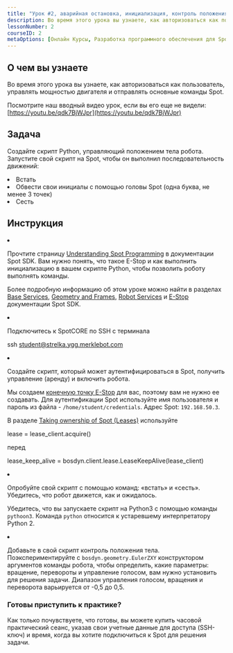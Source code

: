 ```yaml
---
title: "Урок #2, аварийная остановка, инициализация, контроль положения тела"
description: Во время этого урока вы узнаете, как авторизоваться как пользователь, управлять мощностью двигателя и отправлять основные команды Spot.
lessonNumber: 2
courseID: 2
metaOptions: [Онлайн Курсы, Разработка программного обеспечения для Spot от Boston Dynamics]
---
```


<section class="container__reg">

## О чем вы узнаете

Во время этого урока вы узнаете, как авторизоваться как пользователь, управлять мощностью двигателя и отправлять основные команды Spot.

Посмотрите наш вводный видео урок, если вы его еще не видели: [https://youtu.be/qdk7BjWJpr](https://youtu.be/qdk7BjWJpr)

</section>


<section class="container__reg">

## Задача

Создайте скрипт Python, управляющий положением тела робота. Запустите свой скрипт на Spot, чтобы он выполнил последовательность движений:

<List type="numbers">
<li>Встать</li>
<li>Обвести свои инициалы с помощью головы Spot (одна буква, не менее 3 точек)</li>
<li>Сесть</li>
</List>

</section>

<section class="container__reg">

## Инструкция

<List type="numbers">

<li>

Прочтите страницу [Understanding Spot Programming](https://dev.bostondynamics.com/docs/python/understanding_spot_programming) в документации Spot SDK. Вам нужно понять, что такое E-Stop и как выполнить инициализацию в вашем скрипте Python, чтобы позволить роботу выполнять команды.

Более подробную информацию об этом уроке можно найти в разделах [Base Services](https://dev.bostondynamics.com/docs/concepts/base_services), [Geometry and Frames](https://dev.bostondynamics.com/docs/concepts/geometry_and_frames), [Robot Services](https://dev.bostondynamics.com/docs/concepts/robot_services) и [E-Stop](https://dev.bostondynamics.com/docs/concepts/estop_service) документации Spot SDK.


</li>

<li>

Подключитесь к SpotCORE по SSH с терминала

<lessonCodeWrapper language="bash">ssh student@strelka.ygg.merklebot.com</lessonCodeWrapper>

</li>

<li>

Создайте скрипт, который может аутентифицироваться в Spot, получить управление (аренду) и включить робота.

Мы создаем [конечную точку E-Stop](https://dev.bostondynamics.com/python/examples/estop/readme) для вас, поэтому вам не нужно ее создавать. Для аутентификации Spot используйте имя пользователя и пароль из файла - <code>/home/student/credentials</code>. Адрес Spot: <code>192.168.50.3</code>.

В разделе [Taking ownership of Spot (Leases)](https://dev.bostondynamics.com/docs/python/understanding_spot_programming#taking-ownership-of-spot-leases) используйте 

<lessonCodeWrapper language="python">lease = lease_client.acquire()</lessonCodeWrapper>

перед

<lessonCodeWrapper language="python" codeClass="big-code">lease_keep_alive = bosdyn.client.lease.LeaseKeepAlive(lease_client)</lessonCodeWrapper>

</li>

<li>

Опробуйте свой скрипт с помощью команд: «встать» и «сесть». Убедитесь, что робот движется, как и ожидалось.

Убедитесь, что вы запускаете скрипт на Python3 с помощью команды <code>pythoon3</code>. Команда <code>python</code> относится к устаревшему интерпретатору Python 2.

</li>

<li>

Добавьте в свой скрипт контроль положения тела. Поэкспериментируйте с <code>bosdyn.geometry.EulerZXY</code> конструктором аргументов команды робота, чтобы определить, какие параметры: вращение, перевороты и управление голосом, вам нужно установить для решения задачи. Диапазон управления голосом, вращения и переворота варьируется от -0,5 до 0,5.

</li>

</List>
</section>

<section class="container__reg">

### Готовы приступить к практике?

Как только почувствуете, что готовы, вы можете купить часовой практический сеанс, указав свои учетные данные для доступа (SSH-ключ) и время, когда вы хотите подключиться к Spot для решения задачи.

##### <LessonButtonLink src="https://dapp.spot-sdk.education/#/checkout" text="Арендовать Spot" />

</section>